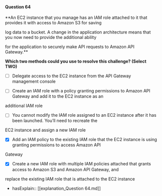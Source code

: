 #### Question  64


**An EC2 instance that you manage has an IAM role attached to it that provides it with access to Amazon S3 for saving

log data to a bucket. A change in the application architecture means that you now need to provide the additional ability

for the application to securely make API requests to Amazon API Gateway.**


**Which two methods could you use to resolve this challenge? (Select TWO)**


- [ ] Delegate access to the EC2 instance from the API Gateway management console


- [ ] Create an IAM role with a policy granting permissions to Amazon API Gateway and add it to the EC2 instance as an

additional IAM role


- [ ] You cannot modify the IAM role assigned to an EC2 instance after it has been launched. You’ll need to recreate the

EC2 instance and assign a new IAM role


- [x] Add an IAM policy to the existing IAM role that the EC2 instance is using granting permissions to access Amazon API

Gateway


- [x] Create a new IAM role with multiple IAM policies attached that grants access to Amazon S3 and Amazon API Gateway, and

replace the existing IAM role that is attached to the EC2 instance



- hasExplain:: [[explanation_Question  64.md]]